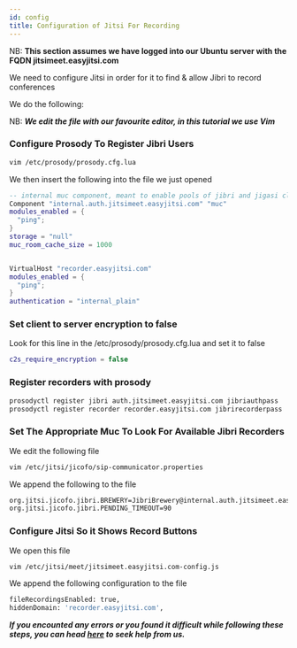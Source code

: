 ```yaml
---
id: config
title: Configuration of Jitsi For Recording
---
```


NB: **This section assumes we have logged into our Ubuntu server with the FQDN jitsimeet.easyjitsi.com**

We need to configure Jitsi in order for it to find & allow Jibri to record conferences

We do the following:

NB: **_We edit the file with our favourite editor, in this tutorial we use Vim_**

### Configure Prosody To Register Jibri Users

```bash
vim /etc/prosody/prosody.cfg.lua
```

We then insert the following into the file we just opened

```lua
-- internal muc component, meant to enable pools of jibri and jigasi clients
Component "internal.auth.jitsimeet.easyjitsi.com" "muc"
modules_enabled = {
  "ping";
}
storage = "null"
muc_room_cache_size = 1000


VirtualHost "recorder.easyjitsi.com"
modules_enabled = {
  "ping";
}
authentication = "internal_plain"
```

### Set client to server encryption to false

Look for this line in the /etc/prosody/prosody.cfg.lua and set it to false

```lua
c2s_require_encryption = false
```

### Register recorders with prosody

```bash
prosodyctl register jibri auth.jitsimeet.easyjitsi.com jibriauthpass
prosodyctl register recorder recorder.easyjitsi.com jibrirecorderpass
```

### Set The Appropriate Muc To Look For Available Jibri Recorders

We edit the following file

```bash
vim /etc/jitsi/jicofo/sip-communicator.properties
```

We append the following to the file

```bash
org.jitsi.jicofo.jibri.BREWERY=JibriBrewery@internal.auth.jitsimeet.easyjitsi.com
org.jitsi.jicofo.jibri.PENDING_TIMEOUT=90
```

### Configure Jitsi So it Shows Record Buttons

We open this file

```bash
vim /etc/jitsi/meet/jitsimeet.easyjitsi.com-config.js
```

We append the following configuration to the file

```bash
fileRecordingsEnabled: true,
hiddenDomain: 'recorder.easyjitsi.com',
```

**_If you encounted any errors or you found it difficult while following these steps, you can head [here](https://docs.easyjitsi.com/docs/help) to seek help from us._**

